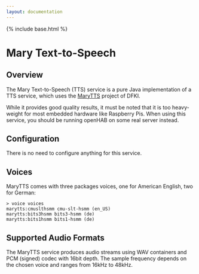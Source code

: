 ```yaml
---
layout: documentation
---
```


{% include base.html %}

# Mary Text-to-Speech

## Overview

The Mary Text-to-Speech (TTS) service is a pure Java implementation of a TTS service, which uses the [MaryTTS](http://mary.dfki.de/) project of DFKI.

While it provides good quality results, it must be noted that it is too heavy-weight for most embedded hardware like Raspberry Pis. When using this service, you should be running openHAB on some real server instead.

## Configuration

There is no need to configure anything for this service.

## Voices

MaryTTS comes with three packages voices, one for American English, two for German:

```
> voice voices
marytts:cmuslthsmm cmu-slt-hsmm (en_US)
marytts:bits3hsmm bits3-hsmm (de)
marytts:bits1hsmm bits1-hsmm (de)
```

## Supported Audio Formats

The MaryTTS service produces audio streams using WAV containers and PCM (signed) codec with 16bit depth.
The sample frequency depends on the chosen voice and ranges from 16kHz to 48kHz.
